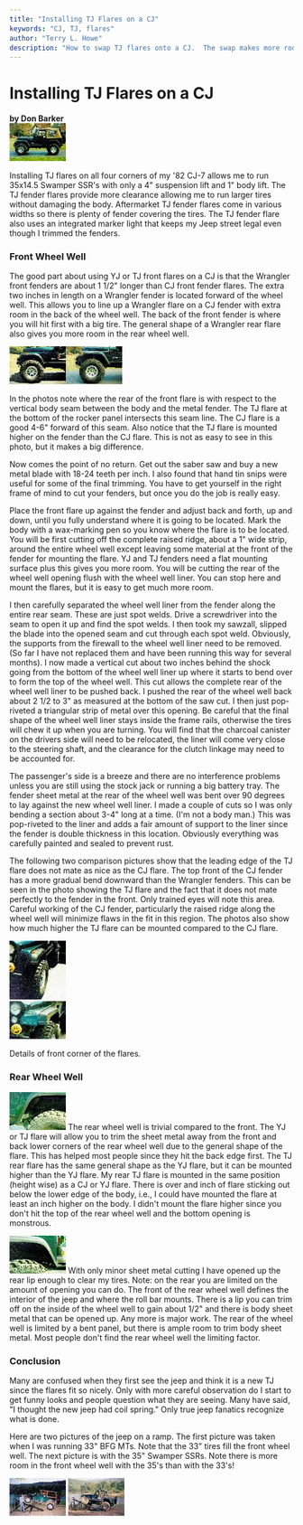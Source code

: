 ```yaml
---
title: "Installing TJ Flares on a CJ"
keywords: "CJ, TJ, flares"
author: "Terry L. Howe"
description: "How to swap TJ flares onto a CJ.  The swap makes more room for tires and you can still use a maker light."
---
```

# Installing TJ Flares on a CJ

**by Don Barker**   
[![Don's CJ with 35s](../../../img/body/tjflares/tjf03_.jpg)](../../../img/body/tjflares/tjf03.jpg) 

Installing TJ flares on all four corners of my '82 CJ-7 allows me to run 35x14.5 Swamper SSR's with only a 4" suspension lift and 1" body lift. The TJ fender flares provide more clearance allowing me to run larger tires without damaging the body. Aftermarket TJ fender flares come in various widths so there is plenty of fender covering the tires. The TJ fender flare also uses an integrated marker light that keeps my Jeep street legal even though I trimmed the fenders.

### Front Wheel Well

The good part about using YJ or TJ front flares on a CJ is that the Wrangler front fenders are about 1 1/2" longer than CJ front fender flares. The extra two inches in length on a Wrangler fender is located forward of the wheel well. This allows you to line up a Wrangler flare on a CJ fender with extra room in the back of the wheel well. The back of the front fender is where you will hit first with a big tire. The general shape of a Wrangler rear flare also gives you more room in the rear wheel well.

[![CJ with CJ flares](../../../img/body/tjflares/tjf10_.jpg)](../../../img/body/tjflares/tjf10.jpg)[![CJ with TJ flares](../../../img/body/tjflares/tjf08_.jpg)](../../../img/body/tjflares/tjf08.jpg)

In the photos note where the rear of the front flare is with respect to the vertical body seam between the body and the metal fender. The TJ flare at the bottom of the rocker panel intersects this seam line. The CJ flare is a good 4-6" forward of this seam. Also notice that the TJ flare is mounted higher on the fender than the CJ flare. This is not as easy to see in this photo, but it makes a big difference. 

Now comes the point of no return. Get out the saber saw and buy a new metal blade with 18-24 teeth per inch. I also found that hand tin snips were useful for some of the final trimming. You have to get yourself in the right frame of mind to cut your fenders, but once you do the job is really easy.

Place the front flare up against the fender and adjust back and forth, up and down, until you fully understand where it is going to be located. Mark the body with a wax-marking pen so you know where the flare is to be located. You will be first cutting off the complete raised ridge, about a 1" wide strip, around the entire wheel well except leaving some material at the front of the fender for mounting the flare. YJ and TJ fenders need a flat mounting surface plus this gives you more room. You will be cutting the rear of the wheel well opening flush with the wheel well liner. You can stop here and mount the flares, but it is easy to get much more room.

I then carefully separated the wheel well liner from the fender along the entire rear seam. These are just spot welds. Drive a screwdriver into the seam to open it up and find the spot welds. I then took my sawzall, slipped the blade into the opened seam and cut through each spot weld. Obviously, the supports from the firewall to the wheel well liner need to be removed. (So far I have not replaced them and have been running this way for several months). I now made a vertical cut about two inches behind the shock going from the bottom of the wheel well liner up where it starts to bend over to form the top of the wheel well. This cut allows the complete rear of the wheel well liner to be pushed back. I pushed the rear of the wheel well back about 2 1/2 to 3" as measured at the bottom of the saw cut. I then just pop-riveted a triangular strip of metal over this opening. Be careful that the final shape of the wheel well liner stays inside the frame rails, otherwise the tires will chew it up when you are turning. You will find that the charcoal canister on the drivers side will need to be relocated, the liner will come very close to the steering shaft, and the clearance for the clutch linkage may need to be accounted for.

The passenger's side is a breeze and there are no interference problems unless you are still using the stock jack or running a big battery tray. The fender sheet metal at the rear of the wheel well was bent over 90 degrees to lay against the new wheel well liner. I made a couple of cuts so I was only bending a section about 3-4" long at a time. (I'm not a body man.) This was pop-riveted to the liner and adds a fair amount of support to the liner since the fender is double thickness in this location. Obviously everything was carefully painted and sealed to prevent rust. 

The following two comparison pictures show that the leading edge of the TJ flare does not mate as nice as the CJ flare. The top front of the CJ fender has a more gradual bend downward than the Wrangler fenders. This can be seen in the photo showing the TJ flare and the fact that it does not mate perfectly to the fender in the front. Only trained eyes will note this area. Careful working of the CJ fender, particularly the raised ridge along the wheel well will minimize flaws in the fit in this region. The photos also show how much higher the TJ flare can be mounted compared to the CJ flare.

[![Front corner CJ flare](../../../img/body/tjflares/tjf01_.jpg)](../../../img/body/tjflares/tjf01.jpg)   
[![Front corner TJ flare](../../../img/body/tjflares/tjf02_.jpg)](../../../img/body/tjflares/tjf02.jpg) 

Details of front corner of the flares.

### Rear Wheel Well

[![Front edge of rear flare](../../../img/body/tjflares/tjf06_.jpg)](../../../img/body/tjflares/tjf06.jpg) The rear wheel well is trivial compared to the front. The YJ or TJ flare will allow you to trim the sheet metal away from the front and back lower corners of the rear wheel well due to the general shape of the flare. This has helped most people since they hit the back edge first. The TJ rear flare has the same general shape as the YJ flare, but it can be mounted higher than the YJ flare. My rear TJ flare is mounted in the same position (height wise) as a CJ or YJ flare. There is over and inch of flare sticking out below the lower edge of the body, i.e., I could have mounted the flare at least an inch higher on the body. I didn't mount the flare higher since you don't hit the top of the rear wheel well and the bottom opening is monstrous.

[![Rear edge of rear flare](../../../img/body/tjflares/tjf07_.jpg)](../../../img/body/tjflares/tjf07.jpg) With only minor sheet metal cutting I have opened up the rear lip enough to clear my tires. Note: on the rear you are limited on the amount of opening you can do. The front of the rear wheel well defines the interior of the jeep and where the roll bar mounts. There is a lip you can trim off on the inside of the wheel well to gain about 1/2" and there is body sheet metal that can be opened up. Any more is major work. The rear of the wheel well is limited by a bent panel, but there is ample room to trim body sheet metal. Most people don't find the rear wheel well the limiting factor.

### Conclusion

Many are confused when they first see the jeep and think it is a new TJ since the flares fit so nicely. Only with more careful observation do I start to get funny looks and people question what they are seeing. Many have said, "I thought the new jeep had coil spring." Only true jeep fanatics recognize what is done. 

Here are two pictures of the jeep on a ramp. The first picture was taken when I was running 33" BFG MTs. Note that the 33" tires fill the front wheel well. The next picture is with the 35" Swamper SSRs. Note there is more room in the front wheel well with the 35's than with the 33's!

[![CJ with 33s](../../../img/body/tjflares/tjf04_.jpg)](../../../img/body/tjflares/tjf04.jpg) [![CJ with TJ flares](../../../img/body/tjflares/tjf09_.jpg)](../../../img/body/tjflares/tjf09.jpg)